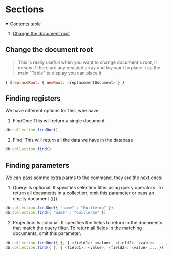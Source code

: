 
# Sections

<details open="open">
  <summary>Contents table</summary>
  <ol>
    <li>
      <a href="#Change-the-document-root">Change the document root</a>
    </li>
  </ol>
</details>

## Change the document root
> This is really usefull when you want to change document's root, it means if there are any neasted array and toy want to place it as the main "Table" to display you can place it
``` JavaScript
{ $replaceRoot: { newRoot: <replacementDocument> } }
```

## Finding registers
We have different options for this, whe have:
1. FindOne: This will return a single document
``` JavaScript
db.collection.findOne()
```
2. Find: This will return all the data we have in the database
``` JavaScript
db.collection.find()
```

## Finding parameters
We can pass somme extra parms to the command, they are the next ones: 
1. Query: Is optional. It specifies selection filter using query operators. To return all documents in a collection, omit this parameter or pass an empty document ({}).
``` JavaScript
db.collection.findOne({ "name" : "Guillermo" })
db.collection.find({ "name" : "Guillermo" })
```
2. Projection: Is optional. It specifies the fields to return in the documents that match the query filter. To return all fields in the matching documents, omit this parameter.
``` JavaScript
db.collection.findOne({ }, { <field1>: <value>, <field2>: <value> ... })
db.collection.find({ }, { <field1>: <value>, <field2>: <value> ... })
```
